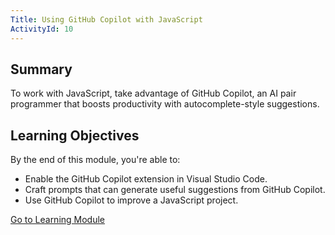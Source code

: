 ```yaml
---
Title: Using GitHub Copilot with JavaScript
ActivityId: 10
---
```


## Summary

To work with JavaScript, take advantage of GitHub Copilot, an AI pair programmer that boosts productivity with autocomplete-style suggestions.

## Learning Objectives

By the end of this module, you're able to:

- Enable the GitHub Copilot extension in Visual Studio Code.
- Craft prompts that can generate useful suggestions from GitHub Copilot.
- Use GitHub Copilot to improve a JavaScript project.

[Go to Learning Module](https://learn.microsoft.com/en-us/training/modules/introduction-copilot-javascript/)
